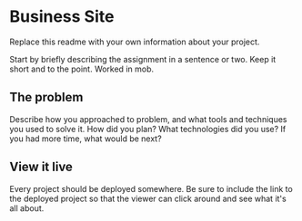 # Business Site

Replace this readme with your own information about your project. 

Start by briefly describing the assignment in a sentence or two. Keep it short and to the point.
Worked in mob.

## The problem

Describe how you approached to problem, and what tools and techniques you used to solve it. How did you plan? What technologies did you use? If you had more time, what would be next?

## View it live
Every project should be deployed somewhere. Be sure to include the link to the deployed project so that the viewer can click around and see what it's all about.
